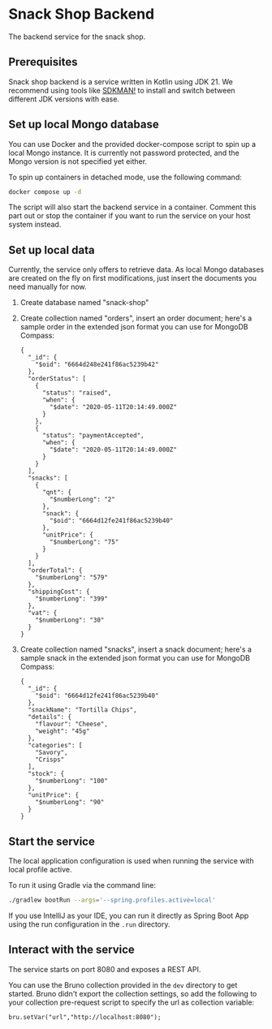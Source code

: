 # Snack Shop Backend

The backend service for the snack shop.

## Prerequisites

Snack shop backend is a service written in Kotlin using JDK 21. We recommend using tools like [SDKMAN!](https://sdkman.io/) to install and switch between different JDK versions with ease.

## Set up local Mongo database

You can use Docker and the provided docker-compose script to spin up a local Mongo instance. It is currently not password protected, and the Mongo version is not specified yet either.

To spin up containers in detached mode, use the following command:

``` sh
docker compose up -d
```

The script will also start the backend service in a container. Comment this part out or stop the container if you want to run the service on your host system instead.

## Set up local data

Currently, the service only offers to retrieve data. As local Mongo databases are created on the fly on first modifications, just insert the documents you need manually for now.

1. Create database named "snack-shop"
2. Create collection named "orders", insert an order document; here's a sample order in the extended json format you can use for MongoDB Compass:

    ``` MongoDB Extended JSON
    {
      "_id": {
        "$oid": "6664d248e241f86ac5239b42"
      },
      "orderStatus": [
        {
          "status": "raised",
          "when": {
            "$date": "2020-05-11T20:14:49.000Z"
          }
        },
        {
          "status": "paymentAccepted",
          "when": {
            "$date": "2020-05-11T20:14:49.000Z"
          }
        }
      ],
      "snacks": [
        {
          "qnt": {
            "$numberLong": "2"
          },
          "snack": {
            "$oid": "6664d12fe241f86ac5239b40"
          },
          "unitPrice": {
            "$numberLong": "75"
          }
        }
      ],
      "orderTotal": {
        "$numberLong": "579"
      },
      "shippingCost": {
        "$numberLong": "399"
      },
      "vat": {
        "$numberLong": "30"
      }
    }
    ```

3. Create collection named "snacks", insert a snack document; here's a sample snack in the extended json format you can use for MongoDB Compass:

    ``` MongoDB Extended JSON
    {
      "_id": {
        "$oid": "6664d12fe241f86ac5239b40"
      },
      "snackName": "Tortilla Chips",
      "details": {
        "flavour": "Cheese",
        "weight": "45g"
      },
      "categories": [
        "Savory",
        "Crisps"
      ],
      "stock": {
        "$numberLong": "100"
      },
      "unitPrice": {
        "$numberLong": "90"
      }
    }
    ```

## Start the service

The local application configuration is used when running the service with local profile active.

To run it using Gradle via the command line:

``` sh
./gradlew bootRun --args='--spring.profiles.active=local'
```

If you use IntelliJ as your IDE, you can run it directly as Spring Boot App using the run configuration in the `.run` directory.

## Interact with the service

The service starts on port 8080 and exposes a REST API.

You can use the Bruno collection provided in the `dev` directory to get started. Bruno didn't export the collection settings, so add the following to your collection pre-request script to specify the url as collection variable:

``` text
bru.setVar("url","http://localhost:8080");
```
